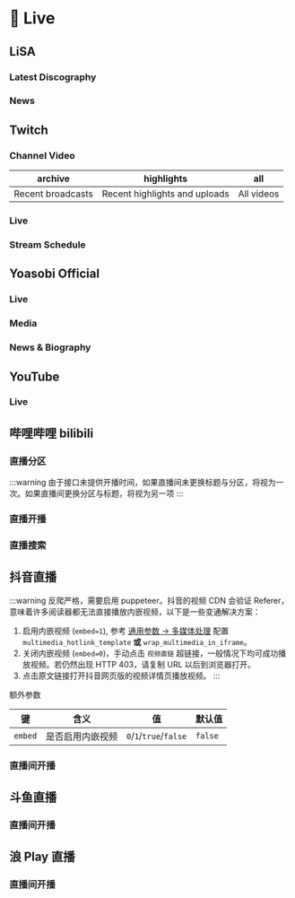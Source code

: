 # 🎥 Live

## LiSA <Site url="www.sonymusic.co.jp"/>

### Latest Discography <Site url="www.lxixsxa.com/" size="sm" />

<Route namespace="lxixsxa" :data='{"path":"/disco","categories":["live"],"example":"/lxixsxa/disco","parameters":{},"features":{"requireConfig":false,"requirePuppeteer":false,"antiCrawler":false,"supportBT":false,"supportPodcast":false,"supportScihub":false},"radar":[{"source":["www.lxixsxa.com/","www.lxixsxa.com/discography"]}],"name":"Latest Discography","maintainers":["Kiotlin"],"url":"www.lxixsxa.com/","location":"discography.ts"}' :test='{"code":0}' />

### News <Site url="www.lxixsxa.com/" size="sm" />

<Route namespace="lxixsxa" :data='{"path":"/info","categories":["live"],"example":"/lxixsxa/info","parameters":{},"features":{"requireConfig":false,"requirePuppeteer":false,"antiCrawler":false,"supportBT":false,"supportPodcast":false,"supportScihub":false},"radar":[{"source":["www.lxixsxa.com/","www.lxixsxa.com/info"]}],"name":"News","maintainers":["Kiotlin"],"url":"www.lxixsxa.com/","location":"information.ts"}' :test='{"code":0}' />

## Twitch <Site url="www.twitch.tv"/>

### Channel Video <Site url="www.twitch.tv" size="sm" />

<Route namespace="twitch" :data='{"path":"/video/:login/:filter?","categories":["live"],"example":"/twitch/video/riotgames/highlights","parameters":{"login":"Twitch username","filter":"Video type, Default to all"},"features":{"requireConfig":false,"requirePuppeteer":false,"antiCrawler":false,"supportBT":false,"supportPodcast":false,"supportScihub":false},"radar":[{"source":["www.twitch.tv/:login/videos"],"target":"/video/:login"}],"name":"Channel Video","maintainers":["hoilc"],"description":"| archive           | highlights                    | all        |\n| ----------------- | ----------------------------- | ---------- |\n| Recent broadcasts | Recent highlights and uploads | All videos |","location":"video.ts"}' :test='{"code":0}' />

| archive           | highlights                    | all        |
| ----------------- | ----------------------------- | ---------- |
| Recent broadcasts | Recent highlights and uploads | All videos |

### Live <Site url="www.twitch.tv" size="sm" />

<Route namespace="twitch" :data='{"path":"/live/:login","categories":["live"],"example":"/twitch/live/riotgames","parameters":{"login":"Twitch username"},"features":{"requireConfig":false,"requirePuppeteer":false,"antiCrawler":false,"supportBT":false,"supportPodcast":false,"supportScihub":false},"name":"Live","maintainers":["hoilc"],"location":"live.ts"}' :test='{"code":0}' />

### Stream Schedule <Site url="www.twitch.tv" size="sm" />

<Route namespace="twitch" :data='{"path":"/schedule/:login","categories":["live"],"example":"/twitch/schedule/riotgames","parameters":{"login":"Twitch username"},"features":{"requireConfig":false,"requirePuppeteer":false,"antiCrawler":false,"supportBT":false,"supportPodcast":false,"supportScihub":false},"radar":[{"source":["www.twitch.tv/:login/schedule"]}],"name":"Stream Schedule","maintainers":["hoilc"],"location":"schedule.ts"}' :test='{"code":0}' />

## Yoasobi Official <Site url="www.yoasobi-music.jp"/>

### Live <Site url="www.yoasobi-music.jp/" size="sm" />

<Route namespace="yoasobi-music" :data='{"path":"/live","categories":["live"],"example":"/yoasobi-music/live","parameters":{},"features":{"requireConfig":false,"requirePuppeteer":false,"antiCrawler":false,"supportBT":false,"supportPodcast":false,"supportScihub":false},"radar":[{"source":["www.yoasobi-music.jp/","www.yoasobi-music.jp/live"]}],"name":"Live","maintainers":["Kiotlin"],"url":"www.yoasobi-music.jp/","location":"live.ts"}' :test='undefined' />

### Media <Site url="www.yoasobi-music.jp/" size="sm" />

<Route namespace="yoasobi-music" :data='{"path":"/media","categories":["live"],"example":"/yoasobi-music/media","parameters":{},"features":{"requireConfig":false,"requirePuppeteer":false,"antiCrawler":false,"supportBT":false,"supportPodcast":false,"supportScihub":false},"radar":[{"source":["www.yoasobi-music.jp/","www.yoasobi-music.jp/media"]}],"name":"Media","maintainers":["Kiotlin"],"url":"www.yoasobi-music.jp/","location":"media.ts"}' :test='undefined' />

### News & Biography <Site url="www.yoasobi-music.jp/" size="sm" />

<Route namespace="yoasobi-music" :data='{"path":"/info/:category?","categories":["live"],"example":"/yoasobi-music/info/news","parameters":{"category":"`news`, `biography`"},"features":{"requireConfig":false,"requirePuppeteer":false,"antiCrawler":false,"supportBT":false,"supportPodcast":false,"supportScihub":false},"radar":[{"source":["www.yoasobi-music.jp/","www.yoasobi-music.jp/:category"],"target":"/info/:category"}],"name":"News & Biography","maintainers":[],"url":"www.yoasobi-music.jp/","location":"info.ts"}' :test='undefined' />

## YouTube <Site url="youtube.com"/>

### Live <Site url="youtube.com" size="sm" />

<Route namespace="youtube" :data='{"path":"/live/:username/:embed?","categories":["live"],"example":"/youtube/live/@GawrGura","parameters":{"username":"YouTuber id","embed":"Default to embed the video, set to any value to disable embedding"},"features":{"requireConfig":[{"name":"YOUTUBE_KEY","description":" YouTube API Key, support multiple keys, split them with `,`, [API Key application](https://console.developers.google.com/)"}],"requirePuppeteer":false,"antiCrawler":false,"supportBT":false,"supportPodcast":false,"supportScihub":false},"name":"Live","maintainers":["sussurr127"],"location":"live.ts"}' :test='undefined' />

## 哔哩哔哩 bilibili <Site url="www.bilibili.com"/>

### 直播分区 <Site url="www.bilibili.com" size="sm" />

<Route namespace="bilibili" :data='{"path":"/live/area/:areaID/:order","categories":["live"],"example":"/bilibili/live/area/207/online","parameters":{"areaID":"分区 ID 分区增删较多, 可通过 [分区列表](https://api.live.bilibili.com/room/v1/Area/getList) 查询","order":"排序方式, live_time 开播时间, online 人气"},"features":{"requireConfig":false,"requirePuppeteer":false,"antiCrawler":false,"supportBT":false,"supportPodcast":false,"supportScihub":false},"name":"直播分区","maintainers":["Qixingchen"],"description":":::warning\n  由于接口未提供开播时间，如果直播间未更换标题与分区，将视为一次。如果直播间更换分区与标题，将视为另一项\n  :::","location":"live-area.ts"}' :test='{"code":0}' />

:::warning
  由于接口未提供开播时间，如果直播间未更换标题与分区，将视为一次。如果直播间更换分区与标题，将视为另一项
  :::

### 直播开播 <Site url="www.bilibili.com" size="sm" />

<Route namespace="bilibili" :data='{"path":"/live/room/:roomID","categories":["live"],"example":"/bilibili/live/room/3","parameters":{"roomID":"房间号, 可在直播间 URL 中找到, 长短号均可"},"features":{"requireConfig":false,"requirePuppeteer":false,"antiCrawler":false,"supportBT":false,"supportPodcast":false,"supportScihub":false},"radar":[{"source":["live.bilibili.com/:roomID"]}],"name":"直播开播","maintainers":["Qixingchen"],"location":"live-room.ts"}' :test='{"code":0}' />

### 直播搜索 <Site url="www.bilibili.com" size="sm" />

<Route namespace="bilibili" :data='{"path":"/live/search/:key/:order","categories":["live"],"example":"/bilibili/live/search/dota/online","parameters":{"key":"搜索关键字","order":"排序方式, live_time 开播时间, online 人气"},"features":{"requireConfig":false,"requirePuppeteer":false,"antiCrawler":false,"supportBT":false,"supportPodcast":false,"supportScihub":false},"name":"直播搜索","maintainers":["Qixingchen"],"location":"live-search.ts"}' :test='{"code":1,"message":"AssertionError: expected 503 to be 200 // Object.is equality\n    at /home/runner/work/RSSHub/RSSHub/lib/routes.test.ts:79:41\n    at runTest (file:///home/runner/work/RSSHub/RSSHub/node_modules/.pnpm/@vitest+runner@2.0.5/node_modules/@vitest/runner/dist/index.js:960:11)\n    at async Promise.all (index 124)\n    at runSuite (file:///home/runner/work/RSSHub/RSSHub/node_modules/.pnpm/@vitest+runner@2.0.5/node_modules/@vitest/runner/dist/index.js:1102:13)\n    at runSuite (file:///home/runner/work/RSSHub/RSSHub/node_modules/.pnpm/@vitest+runner@2.0.5/node_modules/@vitest/runner/dist/index.js:1116:15)\n    at runFiles (file:///home/runner/work/RSSHub/RSSHub/node_modules/.pnpm/@vitest+runner@2.0.5/node_modules/@vitest/runner/dist/index.js:1173:5)\n    at startTests (file:///home/runner/work/RSSHub/RSSHub/node_modules/.pnpm/@vitest+runner@2.0.5/node_modules/@vitest/runner/dist/index.js:1182:3)\n    at file:///home/runner/work/RSSHub/RSSHub/node_modules/.pnpm/vitest@2.0.5_@types+node@22.5.4_jsdom@25.0.0_bufferutil@4.0.8_utf-8-validate@5.0.10_/node_modules/vitest/dist/chunks/runBaseTests.CyvqmuC9.js:130:11\n    at withEnv (file:///home/runner/work/RSSHub/RSSHub/node_modules/.pnpm/vitest@2.0.5_@types+node@22.5.4_jsdom@25.0.0_bufferutil@4.0.8_utf-8-validate@5.0.10_/node_modules/vitest/dist/chunks/runBaseTests.CyvqmuC9.js:94:5)\n    at run (file:///home/runner/work/RSSHub/RSSHub/node_modules/.pnpm/vitest@2.0.5_@types+node@22.5.4_jsdom@25.0.0_bufferutil@4.0.8_utf-8-validate@5.0.10_/node_modules/vitest/dist/chunks/runBaseTests.CyvqmuC9.js:116:3)\n    at runBaseTests (file:///home/runner/work/RSSHub/RSSHub/node_modules/.pnpm/vitest@2.0.5_@types+node@22.5.4_jsdom@25.0.0_bufferutil@4.0.8_utf-8-validate@5.0.10_/node_modules/vitest/dist/chunks/base.CC5R_kgU.js:31:3)\n    at ForksBaseWorker.executeTests (file:///home/runner/work/RSSHub/RSSHub/node_modules/.pnpm/vitest@2.0.5_@types+node@22.5.4_jsdom@25.0.0_bufferutil@4.0.8_utf-8-validate@5.0.10_/node_modules/vitest/dist/workers/forks.js:25:7)\n    at execute (file:///home/runner/work/RSSHub/RSSHub/node_modules/.pnpm/vitest@2.0.5_@types+node@22.5.4_jsdom@25.0.0_bufferutil@4.0.8_utf-8-validate@5.0.10_/node_modules/vitest/dist/worker.js:115:5)\n    at onMessage (file:///home/runner/work/RSSHub/RSSHub/node_modules/.pnpm/tinypool@1.0.1/node_modules/tinypool/dist/entry/process.js:55:20)"}' />

## 抖音直播 <Site url="douyin.com"/>

:::warning
反爬严格，需要启用 puppeteer。抖音的视频 CDN 会验证 Referer，意味着许多阅读器都无法直接播放内嵌视频，以下是一些变通解决方案：

1.  启用内嵌视频 (`embed=1`), 参考 [通用参数 -> 多媒体处理](/parameter#多媒体处理) 配置 `multimedia_hotlink_template` **或** `wrap_multimedia_in_iframe`。
2.  关闭内嵌视频 (`embed=0`)，手动点击 `视频直链` 超链接，一般情况下均可成功播放视频。若仍然出现 HTTP 403，请复制 URL 以后到浏览器打开。
3.  点击原文链接打开抖音网页版的视频详情页播放视频。
:::

额外参数

| 键      | 含义             | 值                     | 默认值  |
| ------- | ---------------- | ---------------------- | ------- |
| `embed` | 是否启用内嵌视频 | `0`/`1`/`true`/`false` | `false` |

### 直播间开播 <Site url="douyin.com" size="sm" />

<Route namespace="douyin" :data='{"path":"/live/:rid","categories":["live"],"example":"/douyin/live/685317364746","parameters":{"rid":"直播间 id, 可在主播直播间页 URL 中找到"},"features":{"requireConfig":false,"requirePuppeteer":true,"antiCrawler":true,"supportBT":false,"supportPodcast":false,"supportScihub":false},"radar":[{"source":["live.douyin.com/:rid"]}],"name":"直播间开播","maintainers":["TonyRL"],"location":"live.ts"}' :test='{"code":1,"message":"AssertionError: expected 503 to be 200 // Object.is equality\n    at /home/runner/work/RSSHub/RSSHub/lib/routes.test.ts:79:41\n    at runTest (file:///home/runner/work/RSSHub/RSSHub/node_modules/.pnpm/@vitest+runner@2.0.5/node_modules/@vitest/runner/dist/index.js:960:11)\n    at async Promise.all (index 452)\n    at runSuite (file:///home/runner/work/RSSHub/RSSHub/node_modules/.pnpm/@vitest+runner@2.0.5/node_modules/@vitest/runner/dist/index.js:1102:13)\n    at runSuite (file:///home/runner/work/RSSHub/RSSHub/node_modules/.pnpm/@vitest+runner@2.0.5/node_modules/@vitest/runner/dist/index.js:1116:15)\n    at runFiles (file:///home/runner/work/RSSHub/RSSHub/node_modules/.pnpm/@vitest+runner@2.0.5/node_modules/@vitest/runner/dist/index.js:1173:5)\n    at startTests (file:///home/runner/work/RSSHub/RSSHub/node_modules/.pnpm/@vitest+runner@2.0.5/node_modules/@vitest/runner/dist/index.js:1182:3)\n    at file:///home/runner/work/RSSHub/RSSHub/node_modules/.pnpm/vitest@2.0.5_@types+node@22.5.4_jsdom@25.0.0_bufferutil@4.0.8_utf-8-validate@5.0.10_/node_modules/vitest/dist/chunks/runBaseTests.CyvqmuC9.js:130:11\n    at withEnv (file:///home/runner/work/RSSHub/RSSHub/node_modules/.pnpm/vitest@2.0.5_@types+node@22.5.4_jsdom@25.0.0_bufferutil@4.0.8_utf-8-validate@5.0.10_/node_modules/vitest/dist/chunks/runBaseTests.CyvqmuC9.js:94:5)\n    at run (file:///home/runner/work/RSSHub/RSSHub/node_modules/.pnpm/vitest@2.0.5_@types+node@22.5.4_jsdom@25.0.0_bufferutil@4.0.8_utf-8-validate@5.0.10_/node_modules/vitest/dist/chunks/runBaseTests.CyvqmuC9.js:116:3)\n    at runBaseTests (file:///home/runner/work/RSSHub/RSSHub/node_modules/.pnpm/vitest@2.0.5_@types+node@22.5.4_jsdom@25.0.0_bufferutil@4.0.8_utf-8-validate@5.0.10_/node_modules/vitest/dist/chunks/base.CC5R_kgU.js:31:3)\n    at ForksBaseWorker.executeTests (file:///home/runner/work/RSSHub/RSSHub/node_modules/.pnpm/vitest@2.0.5_@types+node@22.5.4_jsdom@25.0.0_bufferutil@4.0.8_utf-8-validate@5.0.10_/node_modules/vitest/dist/workers/forks.js:25:7)\n    at execute (file:///home/runner/work/RSSHub/RSSHub/node_modules/.pnpm/vitest@2.0.5_@types+node@22.5.4_jsdom@25.0.0_bufferutil@4.0.8_utf-8-validate@5.0.10_/node_modules/vitest/dist/worker.js:115:5)\n    at onMessage (file:///home/runner/work/RSSHub/RSSHub/node_modules/.pnpm/tinypool@1.0.1/node_modules/tinypool/dist/entry/process.js:55:20)"}' />

## 斗鱼直播 <Site url="www.douyu.com"/>

### 直播间开播 <Site url="www.douyu.com" size="sm" />

<Route namespace="douyu" :data='{"path":"/room/:id","categories":["live"],"example":"/douyu/room/24422","parameters":{"id":"直播间 id, 可在主播直播间页 URL 中找到"},"features":{"requireConfig":false,"requirePuppeteer":false,"antiCrawler":false,"supportBT":false,"supportPodcast":false,"supportScihub":false},"radar":[{"source":["www.douyu.com/:id","www.douyu.com/"]}],"name":"直播间开播","maintainers":["DIYgod","ChaosTong"],"location":"room.ts"}' :test='{"code":0}' />

## 浪 Play 直播 <Site url="lang.live"/>

### 直播间开播 <Site url="lang.live" size="sm" />

<Route namespace="lang" :data='{"path":"/live/room/:id","categories":["live"],"example":"/lang/live/room/1352360","parameters":{"id":"直播间 id, 可在主播直播间页 URL 中找到"},"features":{"requireConfig":false,"requirePuppeteer":false,"antiCrawler":true,"supportBT":false,"supportPodcast":false,"supportScihub":false},"radar":[{"source":["lang.live/room/:id"]}],"name":"直播间开播","maintainers":["MittWillson"],"location":"room.ts"}' :test='{"code":1,"message":"AssertionError: expected 503 to be 200 // Object.is equality\n    at /home/runner/work/RSSHub/RSSHub/lib/routes.test.ts:79:41\n    at processTicksAndRejections (node:internal/process/task_queues:95:5)\n    at runTest (file:///home/runner/work/RSSHub/RSSHub/node_modules/.pnpm/@vitest+runner@2.0.5/node_modules/@vitest/runner/dist/index.js:960:11)\n    at async Promise.all (index 958)\n    at runSuite (file:///home/runner/work/RSSHub/RSSHub/node_modules/.pnpm/@vitest+runner@2.0.5/node_modules/@vitest/runner/dist/index.js:1102:13)\n    at runSuite (file:///home/runner/work/RSSHub/RSSHub/node_modules/.pnpm/@vitest+runner@2.0.5/node_modules/@vitest/runner/dist/index.js:1116:15)\n    at runFiles (file:///home/runner/work/RSSHub/RSSHub/node_modules/.pnpm/@vitest+runner@2.0.5/node_modules/@vitest/runner/dist/index.js:1173:5)\n    at startTests (file:///home/runner/work/RSSHub/RSSHub/node_modules/.pnpm/@vitest+runner@2.0.5/node_modules/@vitest/runner/dist/index.js:1182:3)\n    at file:///home/runner/work/RSSHub/RSSHub/node_modules/.pnpm/vitest@2.0.5_@types+node@22.5.4_jsdom@25.0.0_bufferutil@4.0.8_utf-8-validate@5.0.10_/node_modules/vitest/dist/chunks/runBaseTests.CyvqmuC9.js:130:11\n    at withEnv (file:///home/runner/work/RSSHub/RSSHub/node_modules/.pnpm/vitest@2.0.5_@types+node@22.5.4_jsdom@25.0.0_bufferutil@4.0.8_utf-8-validate@5.0.10_/node_modules/vitest/dist/chunks/runBaseTests.CyvqmuC9.js:94:5)\n    at run (file:///home/runner/work/RSSHub/RSSHub/node_modules/.pnpm/vitest@2.0.5_@types+node@22.5.4_jsdom@25.0.0_bufferutil@4.0.8_utf-8-validate@5.0.10_/node_modules/vitest/dist/chunks/runBaseTests.CyvqmuC9.js:116:3)\n    at runBaseTests (file:///home/runner/work/RSSHub/RSSHub/node_modules/.pnpm/vitest@2.0.5_@types+node@22.5.4_jsdom@25.0.0_bufferutil@4.0.8_utf-8-validate@5.0.10_/node_modules/vitest/dist/chunks/base.CC5R_kgU.js:31:3)\n    at ForksBaseWorker.executeTests (file:///home/runner/work/RSSHub/RSSHub/node_modules/.pnpm/vitest@2.0.5_@types+node@22.5.4_jsdom@25.0.0_bufferutil@4.0.8_utf-8-validate@5.0.10_/node_modules/vitest/dist/workers/forks.js:25:7)\n    at execute (file:///home/runner/work/RSSHub/RSSHub/node_modules/.pnpm/vitest@2.0.5_@types+node@22.5.4_jsdom@25.0.0_bufferutil@4.0.8_utf-8-validate@5.0.10_/node_modules/vitest/dist/worker.js:115:5)\n    at onMessage (file:///home/runner/work/RSSHub/RSSHub/node_modules/.pnpm/tinypool@1.0.1/node_modules/tinypool/dist/entry/process.js:55:20)"}' />

